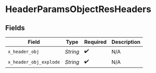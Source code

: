# HeaderParamsObjectResHeaders


## Fields

| Field                  | Type                   | Required               | Description            |
| ---------------------- | ---------------------- | ---------------------- | ---------------------- |
| `x_header_obj`         | *String*               | :heavy_check_mark:     | N/A                    |
| `x_header_obj_explode` | *String*               | :heavy_check_mark:     | N/A                    |